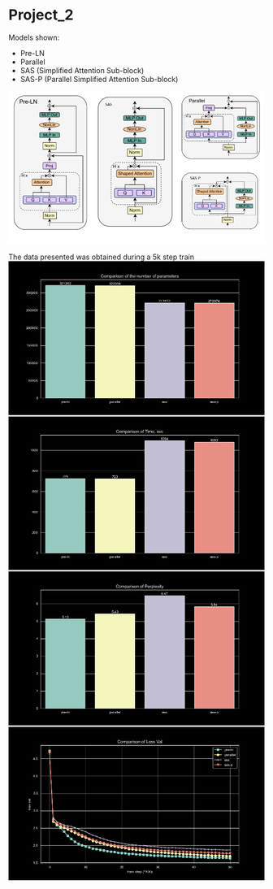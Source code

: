 # Project_2

Models shown: 
- Pre-LN
- Parallel
- SAS (Simplified Attention Sub-block)
- SAS-P (Parallel Simplified Attention Sub-block)

![models.png](images%2Fmodels.png)

The data presented was obtained during a 5k step train
![parameters.png](images%2Fparameters.png)
![time.png](images%2Ftime.png)
![perplexity.png](images%2Fperplexity.png)
![loss_val_comparison.png](images%2Floss_val_comparison.png)